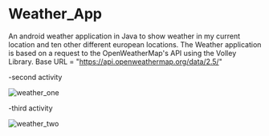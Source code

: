 
# Weather_App

An android weather application in Java to show weather in my current location and ten other different european locations.
The Weather application is based on a request to the OpenWeatherMap's API using the Volley Library.
Base URL = "https://api.openweathermap.org/data/2.5/"



-second activity

![weather_one](https://user-images.githubusercontent.com/46360191/111190508-d264c800-85bf-11eb-88cf-e4edae7fe22f.jpeg)



-third activity

![weather_two](https://user-images.githubusercontent.com/46360191/111190516-d395f500-85bf-11eb-8770-d65eeeb2be35.jpeg)



 



